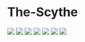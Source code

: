 # The-Scythe
<a href="" target="_blank"><img src="https://img.shields.io/badge/sponsor-30363D?style=for-the-badge&logo=GitHub-Sponsors&logoColor=#white" /></a>
<a href="https://cplusplus.com/" target="_blank"><img src="https://img.shields.io/badge/C%2B%2B-00599C?style=for-the-badge&logo=c%2B%2B&logoColor=white" /></a>
<a href="https://www.cprogramming.com/" target="_blank"><img src="https://img.shields.io/badge/C-00599C?style=for-the-badge&logo=c&logoColor=white" /></a>
<a href="mailto:alireza.dehnavi2020@protonmail.com" target="_blank"><img src="https://img.shields.io/badge/ProtonMail-8B89CC?style=for-the-badge&logo=protonmail&logoColor=white" /></a>
<a href="http://google.com" target="_blank"><img src="https://img.shields.io/badge/Bitcoin-000000?style=for-the-badge&logo=bitcoin&logoColor=white" /></a>
<a href="http://google.com" target="_blank"><img src="https://img.shields.io/badge/Ethereum-3C3C3D?style=for-the-badge&logo=Ethereum&logoColor=white" /></a>
<a href="http://google.com" target="_blank"><img src="https://img.shields.io/badge/tether-168363?style=for-the-badge&logo=tether&logoColor=white" /></a>
